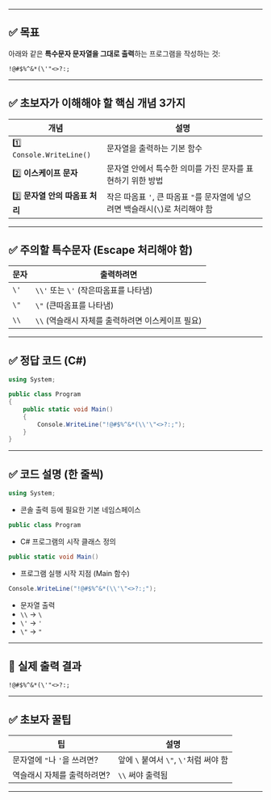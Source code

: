 
---

## ✅ 목표

아래와 같은 **특수문자 문자열을 그대로 출력**하는 프로그램을 작성하는 것:

```
!@#$%^&*(\'"<>?:;
```

---

## ✅ 초보자가 이해해야 할 핵심 개념 3가지

| 개념                        | 설명                                                 |
| ------------------------- | -------------------------------------------------- |
| 1️⃣ `Console.WriteLine()` | 문자열을 출력하는 기본 함수                                    |
| 2️⃣ **이스케이프 문자**          | 문자열 안에서 특수한 의미를 가진 문자를 표현하기 위한 방법                  |
| 3️⃣ **문자열 안의 따옴표 처리**     | 작은 따옴표 `'`, 큰 따옴표 `"`를 문자열에 넣으려면 백슬래시(`\`)로 처리해야 함 |

---

## ✅ 주의할 특수문자 (Escape 처리해야 함)

| 문자   | 출력하려면                          |
| ---- | ------------------------------ |
| `\'` | `\\'` 또는 `\'` (작은따옴표를 나타냄)     |
| `\"` | `\"` (큰따옴표를 나타냄)               |
| `\\` | `\\` (역슬래시 자체를 출력하려면 이스케이프 필요) |

---

## ✅ 정답 코드 (C#)

```csharp
using System;

public class Program
{
    public static void Main()
    {
        Console.WriteLine("!@#$%^&*(\\'\"<>?:;");
    }
}
```

---

## ✅ 코드 설명 (한 줄씩)

```csharp
using System;
```

* 콘솔 출력 등에 필요한 기본 네임스페이스

```csharp
public class Program
```

* C# 프로그램의 시작 클래스 정의

```csharp
public static void Main()
```

* 프로그램 실행 시작 지점 (Main 함수)

```csharp
Console.WriteLine("!@#$%^&*(\\'\"<>?:;");
```

* 문자열 출력
* `\\` → `\`
* `\'` → `'`
* `\"` → `"`

---

## 📌 실제 출력 결과

```
!@#$%^&*(\'"<>?:;
```

---

## ✅ 초보자 꿀팁

| 팁                   | 설명                           |
| ------------------- | ---------------------------- |
| 문자열에 `"`나 `'`을 쓰려면? | 앞에 `\` 붙여서 `\"`, `\'`처럼 써야 함 |
| 역슬래시 자체를 출력하려면?     | `\\` 써야 출력됨                  |

---

